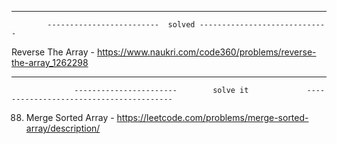 _______________________________________________________________________________________________________________________________
            -------------------------  solved -----------------------------
Reverse The Array - https://www.naukri.com/code360/problems/reverse-the-array_1262298













_______________________________________________________________________________________________________________________________
                  -----------------------        solve it             ----------------------------------------






88. Merge Sorted Array - https://leetcode.com/problems/merge-sorted-array/description/ 
